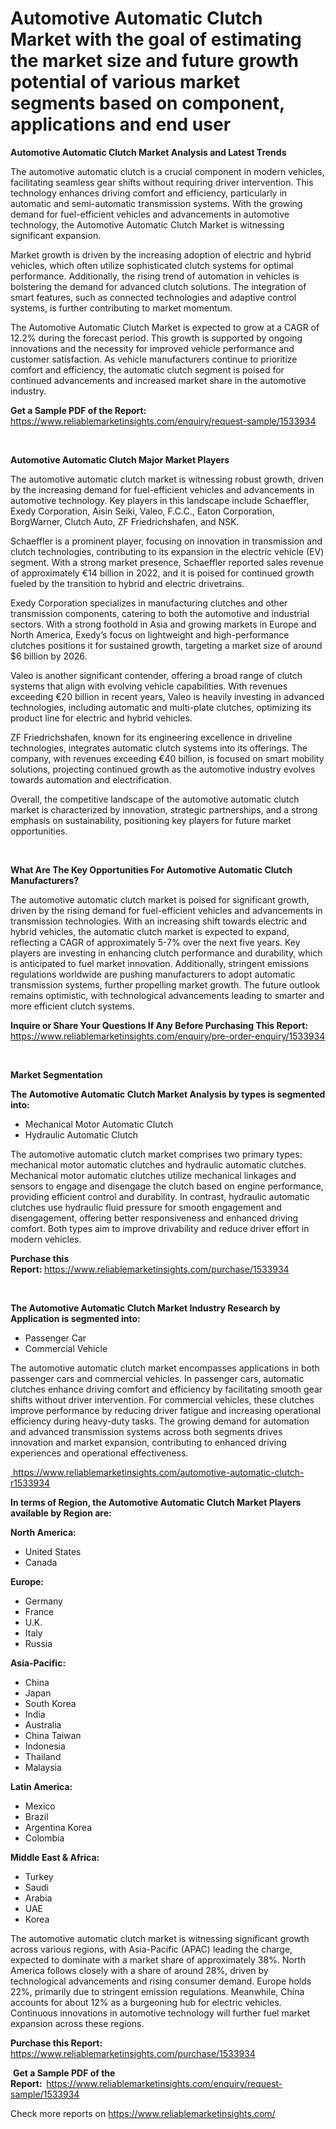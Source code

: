 <p><h1>Automotive Automatic Clutch Market with the goal of estimating the market size and future growth potential of various market segments based on component, applications and end user</h1></p><p><strong>Automotive Automatic Clutch Market Analysis and Latest Trends</strong></p>
<p><p>The automotive automatic clutch is a crucial component in modern vehicles, facilitating seamless gear shifts without requiring driver intervention. This technology enhances driving comfort and efficiency, particularly in automatic and semi-automatic transmission systems. With the growing demand for fuel-efficient vehicles and advancements in automotive technology, the Automotive Automatic Clutch Market is witnessing significant expansion. </p><p>Market growth is driven by the increasing adoption of electric and hybrid vehicles, which often utilize sophisticated clutch systems for optimal performance. Additionally, the rising trend of automation in vehicles is bolstering the demand for advanced clutch solutions. The integration of smart features, such as connected technologies and adaptive control systems, is further contributing to market momentum.</p><p>The Automotive Automatic Clutch Market is expected to grow at a CAGR of 12.2% during the forecast period. This growth is supported by ongoing innovations and the necessity for improved vehicle performance and customer satisfaction. As vehicle manufacturers continue to prioritize comfort and efficiency, the automatic clutch segment is poised for continued advancements and increased market share in the automotive industry.</p></p>
<p><strong>Get a Sample PDF of the Report:&nbsp;</strong> <a href="https://www.reliablemarketinsights.com/enquiry/request-sample/1533934?utm_campaign=3036&utm_medium=2&utm_source=Github&utm_content=ia&utm_term=30032025&utm_id=automotive-automatic-clutch">https://www.reliablemarketinsights.com/enquiry/request-sample/1533934</a></p>
<p>&nbsp;</p>
<p><strong>Automotive Automatic Clutch Major Market Players</strong></p>
<p><p>The automotive automatic clutch market is witnessing robust growth, driven by the increasing demand for fuel-efficient vehicles and advancements in automotive technology. Key players in this landscape include Schaeffler, Exedy Corporation, Aisin Seiki, Valeo, F.C.C., Eaton Corporation, BorgWarner, Clutch Auto, ZF Friedrichshafen, and NSK.</p><p>Schaeffler is a prominent player, focusing on innovation in transmission and clutch technologies, contributing to its expansion in the electric vehicle (EV) segment. With a strong market presence, Schaeffler reported sales revenue of approximately €14 billion in 2022, and it is poised for continued growth fueled by the transition to hybrid and electric drivetrains.</p><p>Exedy Corporation specializes in manufacturing clutches and other transmission components, catering to both the automotive and industrial sectors. With a strong foothold in Asia and growing markets in Europe and North America, Exedy’s focus on lightweight and high-performance clutches positions it for sustained growth, targeting a market size of around $6 billion by 2026.</p><p>Valeo is another significant contender, offering a broad range of clutch systems that align with evolving vehicle capabilities. With revenues exceeding €20 billion in recent years, Valeo is heavily investing in advanced technologies, including automatic and multi-plate clutches, optimizing its product line for electric and hybrid vehicles.</p><p>ZF Friedrichshafen, known for its engineering excellence in driveline technologies, integrates automatic clutch systems into its offerings. The company, with revenues exceeding €40 billion, is focused on smart mobility solutions, projecting continued growth as the automotive industry evolves towards automation and electrification.</p><p>Overall, the competitive landscape of the automotive automatic clutch market is characterized by innovation, strategic partnerships, and a strong emphasis on sustainability, positioning key players for future market opportunities.</p></p>
<p>&nbsp;</p>
<p><strong>What Are The Key Opportunities For Automotive Automatic Clutch Manufacturers?</strong></p>
<p><p>The automotive automatic clutch market is poised for significant growth, driven by the rising demand for fuel-efficient vehicles and advancements in transmission technologies. With an increasing shift towards electric and hybrid vehicles, the automatic clutch market is expected to expand, reflecting a CAGR of approximately 5-7% over the next five years. Key players are investing in enhancing clutch performance and durability, which is anticipated to fuel market innovation. Additionally, stringent emissions regulations worldwide are pushing manufacturers to adopt automatic transmission systems, further propelling market growth. The future outlook remains optimistic, with technological advancements leading to smarter and more efficient clutch systems.</p></p>
<p><strong>Inquire or Share Your Questions If Any Before Purchasing This Report:</strong> <a href="https://www.reliablemarketinsights.com/enquiry/pre-order-enquiry/1533934?utm_campaign=3036&utm_medium=2&utm_source=Github&utm_content=ia&utm_term=30032025&utm_id=automotive-automatic-clutch">https://www.reliablemarketinsights.com/enquiry/pre-order-enquiry/1533934</a></p>
<p>&nbsp;</p>
<p><strong>Market Segmentation</strong></p>
<p><strong>The Automotive Automatic Clutch Market Analysis by types is segmented into:</strong></p>
<p><ul><li>Mechanical Motor Automatic Clutch</li><li>Hydraulic Automatic Clutch</li></ul></p>
<p><p>The automotive automatic clutch market comprises two primary types: mechanical motor automatic clutches and hydraulic automatic clutches. Mechanical motor automatic clutches utilize mechanical linkages and sensors to engage and disengage the clutch based on engine performance, providing efficient control and durability. In contrast, hydraulic automatic clutches use hydraulic fluid pressure for smooth engagement and disengagement, offering better responsiveness and enhanced driving comfort. Both types aim to improve drivability and reduce driver effort in modern vehicles.</p></p>
<p><strong>Purchase this Report:&nbsp;</strong><a href="https://www.reliablemarketinsights.com/purchase/1533934?utm_campaign=3036&utm_medium=2&utm_source=Github&utm_content=ia&utm_term=30032025&utm_id=automotive-automatic-clutch">https://www.reliablemarketinsights.com/purchase/1533934</a></p>
<p>&nbsp;</p>
<p><strong>The Automotive Automatic Clutch Market Industry Research by Application is segmented into:</strong></p>
<p><ul><li>Passenger Car</li><li>Commercial Vehicle</li></ul></p>
<p><p>The automotive automatic clutch market encompasses applications in both passenger cars and commercial vehicles. In passenger cars, automatic clutches enhance driving comfort and efficiency by facilitating smooth gear shifts without driver intervention. For commercial vehicles, these clutches improve performance by reducing driver fatigue and increasing operational efficiency during heavy-duty tasks. The growing demand for automation and advanced transmission systems across both segments drives innovation and market expansion, contributing to enhanced driving experiences and operational effectiveness.</p></p>
<p><a href="https://www.reliablemarketinsights.com/automotive-automatic-clutch-r1533934?utm_campaign=3036&utm_medium=2&utm_source=Github&utm_content=ia&utm_term=30032025&utm_id=automotive-automatic-clutch">&nbsp;https://www.reliablemarketinsights.com/automotive-automatic-clutch-r1533934</a></p>
<p><strong>In terms of Region, the Automotive Automatic Clutch Market Players available by Region are:</strong></p>
<p>
    <p> <strong> North America: </strong>
        <ul>
            <li>United States</li>
            <li>Canada</li>
        </ul>
        </p> 
    <p> <strong> Europe: </strong>
        <ul>
            <li>Germany</li>
            <li>France</li>
            <li>U.K.</li>
            <li>Italy</li>
            <li>Russia</li>
        </ul>
        </p> 
    <p> <strong> Asia-Pacific: </strong>
        <ul>
            <li>China</li>
            <li>Japan</li>
            <li>South Korea</li>
            <li>India</li>
            <li>Australia</li>
            <li>China Taiwan</li>
            <li>Indonesia</li>
            <li>Thailand</li>
            <li>Malaysia</li>
        </ul>
        </p> 
    <p> <strong> Latin America: </strong>
        <ul>
            <li>Mexico</li>
            <li>Brazil</li>
            <li>Argentina Korea</li>
            <li>Colombia</li>
        </ul>
        </p> 
    <p> <strong> Middle East & Africa: </strong>
        <ul>
            <li>Turkey</li>
            <li>Saudi</li>
            <li>Arabia</li>
            <li>UAE</li>
            <li>Korea</li>
        </ul>
    </p>
    </p>
<p><p>The automotive automatic clutch market is witnessing significant growth across various regions, with Asia-Pacific (APAC) leading the charge, expected to dominate with a market share of approximately 38%. North America follows closely with a share of around 28%, driven by technological advancements and rising consumer demand. Europe holds 22%, primarily due to stringent emission regulations. Meanwhile, China accounts for about 12% as a burgeoning hub for electric vehicles. Continuous innovations in automotive technology will further fuel market expansion across these regions.</p></p>
<p><strong>Purchase this Report: </strong><a href="https://www.reliablemarketinsights.com/purchase/1533934?utm_campaign=3036&utm_medium=2&utm_source=Github&utm_content=ia&utm_term=30032025&utm_id=automotive-automatic-clutch">https://www.reliablemarketinsights.com/purchase/1533934</a></p>
<p>&nbsp;<strong>Get a Sample PDF of the Report:&nbsp;&nbsp;</strong><a href="https://www.reliablemarketinsights.com/enquiry/request-sample/1533934?utm_campaign=3036&utm_medium=2&utm_source=Github&utm_content=ia&utm_term=30032025&utm_id=automotive-automatic-clutch">https://www.reliablemarketinsights.com/enquiry/request-sample/1533934</a></p>
<p><strong></strong></p>
<p>Check more reports on <a href="https://www.reliablemarketinsights.com/?utm_campaign=3036&utm_medium=2&utm_source=Github&utm_content=ia&utm_term=30032025&utm_id=automotive-automatic-clutch">https://www.reliablemarketinsights.com/</a></p>